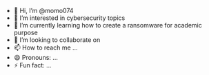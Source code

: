 - 👋 Hi, I’m @momo074
- 👀 I’m interested in cybersecurity topics
- 🌱 I’m currently learning how to create a ransomware for academic purpose
- 💞️ I’m looking to collaborate on 
- 📫 How to reach me ...
- 😄 Pronouns: ...
- ⚡ Fun fact: ...

<!---
momo074/momo074 is a ✨ special ✨ repository because its `README.md` (this file) appears on your GitHub profile.
You can click the Preview link to take a look at your changes.
--->
